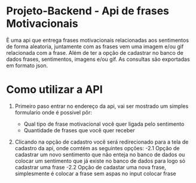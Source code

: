 # Projeto-Backend - Api de frases Motivacionais

È uma api que entrega frases motivacionais relacionadas aos sentimentos de forma aleatoria, juntamente com as frases vem uma imagem e/ou gif
relacionada com a frase. Além de ter a opção de cadastrar no banco de dados frases, sentimentos, imagens e/ou gif. As consultas são exportadas 
em formato json.

# Como utilizar a API

1. Primeiro paso entrar no endereço da api, vai ser mostrado um simples formulario onde é possivel pôr:
   - Qual tipo de frase motivacional você quer ligada pelo sentimento
   - Quantidade de frases que você quer receber

2. Clicando na opção de cadastro você será redirecionado para a tela de cadastro da api, onde comtém as seguintes opções:
   -2.1 Opção de cadastrar um novo sentimento que não enteja no banco de dados ou colocar um sentimento que já existe no banco de dados para logo
        só cadastrar uma frase
   -2.2 Opção de cadastar uma nova frase, simplesmente é colocar a frase sem aspas no input colocar frase
